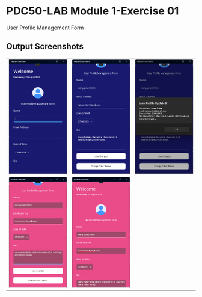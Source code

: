# PDC50-LAB Module 1-Exercise 01
User Profile Management Form

## Output Screenshots
  <table align="center">
    <tr>
      <td><img src="Screenshots/Screenshot 1.png" width="300"/></td>
      <td><img src="Screenshots/Screenshot 2.png" width="300"/></td>
      <td><img src="Screenshots/Screenshot 3.png" width="300"/></td>
    </tr>
    <tr>
      <td><img src="Screenshots/Screenshot 4.png" width="300"/></td>
      <td><img src="Screenshots/Screenshot 5.png" width="300"/></td>
    </tr>
  </table>

